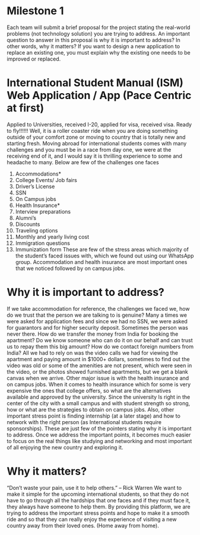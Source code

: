 # Milestone 1
Each team will submit a brief proposal for the project stating the real-world problems (not technology solution) you are trying to address. An important question to answer in this proposal is why it is important to address? In other words, why it matters? If you want to design a new application to replace an existing one, you must explain why the existing one needs to be improved or replaced.

# International Student Manual (ISM) Web Application / App (Pace Centric at first)
Applied to Universities, received I-20, applied for visa, received visa. Ready to fly!!!!!! 
Well, it is a roller coaster ride when you are doing something outside of your comfort zone or moving to country that is totally new and starting fresh.
Moving abroad for international students comes with many challenges and you must be in a race from day one, we were at the receiving end of it, and I would say it is thrilling experience to some and headache to many. Below are few of the challenges one faces
1.	Accommodations*
2.	College Events/ Job fairs
3.	Driver’s License
4.	SSN
5.	On Campus jobs
6.	Health Insurance*
7.	Interview preparations
8.	Alumni’s 
9.	Discounts
10.	Traveling options
11.	Monthly and yearly living cost 
12.	Immigration questions
13.	Immunization form
These are few of the stress areas which majority of the student’s faced issues with, which we found out using our WhatsApp group. Accommodation and health insurance are most important ones that we noticed followed by on campus jobs.
# Why it is important to address?
If we take accommodation for reference, the challenges we faced we, how do we trust that the person we are talking to is genuine? Many a times we were asked for application fees and since we had no SSN, we were asked for guarantors and for higher security deposit. Sometimes the person was never there. How do we transfer the money from India for booking the apartment? Do we know someone who can do it on our behalf and can trust us to repay them this big amount? How do we contact foreign numbers from India? All we had to rely on was the video calls we had for viewing the apartment and paying amount in $1000+ dollars, sometimes to find out the video was old or some of the amenities are not present, which were seen in the video, or the photos showed furnished apartments, but we get a blank canvas when we arrive.
Other major issue is with the health insurance and on campus jobs. When it comes to health insurance which for some is very expensive the ones that college offers, so what are the alternatives available and approved by the university. Since the university Is right in the center of the city with a small campus and with student strength so strong, how or what are the strategies to obtain on campus jobs. Also, other important stress point is finding internship (at a later stage) and how to network with the right person (as International students require sponsorships). These are just few of the pointers stating why it is important to address.
Once we address the important points, it becomes much easier to focus on the real things like studying and networking and most important of all enjoying the new country and exploring it.

# Why it matters?
“Don’t waste your pain, use it to help others.” – Rick Warren
We want to make it simple for the upcoming international students, so that they do not have to go through all the hardships that one faces and if they must face it, they always have someone to help them. 
By providing this platform, we are trying to address the important stress points and hope to make it a smooth ride and so that they can really enjoy the experience of visiting a new country away from their loved ones. (Home away from home).
